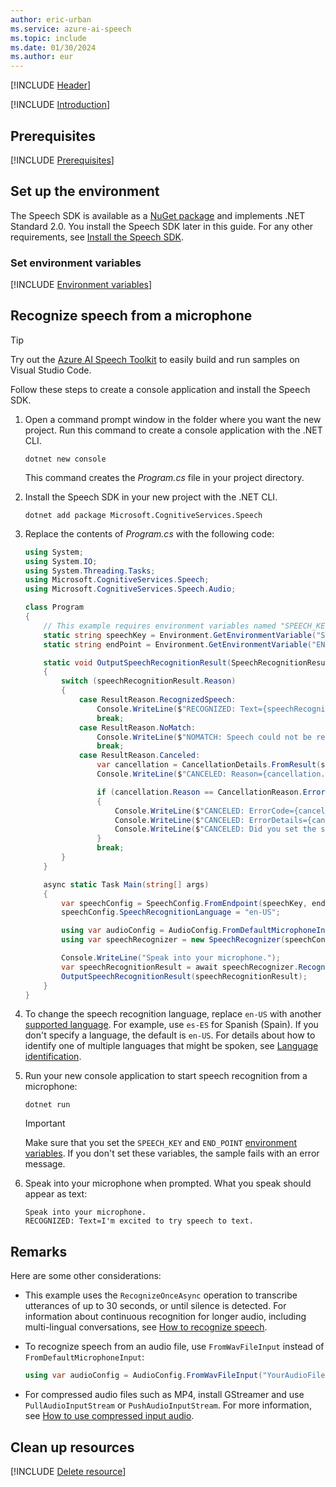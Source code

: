 ```yaml
---
author: eric-urban
ms.service: azure-ai-speech
ms.topic: include
ms.date: 01/30/2024
ms.author: eur
---
```


[!INCLUDE [Header](../../common/csharp.md)]

[!INCLUDE [Introduction](intro.md)]

## Prerequisites

[!INCLUDE [Prerequisites](../../common/azure-prerequisites.md)]

## Set up the environment

The Speech SDK is available as a [NuGet package](https://www.nuget.org/packages/Microsoft.CognitiveServices.Speech) and implements .NET Standard 2.0. You install the Speech SDK later in this guide. For any other requirements, see [Install the Speech SDK](../../../quickstarts/setup-platform.md?pivots=programming-language-csharp).

### Set environment variables

[!INCLUDE [Environment variables](../../common/environment-variables.md)]

## Recognize speech from a microphone

> [!TIP]
> Try out the [Azure AI Speech Toolkit](https://marketplace.visualstudio.com/items?itemName=ms-azureaispeech.azure-ai-speech-toolkit) to easily build and run samples on Visual Studio Code.

Follow these steps to create a console application and install the Speech SDK.

1. Open a command prompt window in the folder where you want the new project. Run this command to create a console application with the .NET CLI.

   ```dotnetcli
   dotnet new console
   ```

   This command creates the *Program.cs* file in your project directory.

1. Install the Speech SDK in your new project with the .NET CLI.

   ```dotnetcli
   dotnet add package Microsoft.CognitiveServices.Speech
   ```

1. Replace the contents of *Program.cs* with the following code:

   ```csharp
   using System;
   using System.IO;
   using System.Threading.Tasks;
   using Microsoft.CognitiveServices.Speech;
   using Microsoft.CognitiveServices.Speech.Audio;

   class Program 
   {
       // This example requires environment variables named "SPEECH_KEY" and "END_POINT"
       static string speechKey = Environment.GetEnvironmentVariable("SPEECH_KEY");
       static string endPoint = Environment.GetEnvironmentVariable("END_POINT");

       static void OutputSpeechRecognitionResult(SpeechRecognitionResult speechRecognitionResult)
       {
           switch (speechRecognitionResult.Reason)
           {
               case ResultReason.RecognizedSpeech:
                   Console.WriteLine($"RECOGNIZED: Text={speechRecognitionResult.Text}");
                   break;
               case ResultReason.NoMatch:
                   Console.WriteLine($"NOMATCH: Speech could not be recognized.");
                   break;
               case ResultReason.Canceled:
                   var cancellation = CancellationDetails.FromResult(speechRecognitionResult);
                   Console.WriteLine($"CANCELED: Reason={cancellation.Reason}");

                   if (cancellation.Reason == CancellationReason.Error)
                   {
                       Console.WriteLine($"CANCELED: ErrorCode={cancellation.ErrorCode}");
                       Console.WriteLine($"CANCELED: ErrorDetails={cancellation.ErrorDetails}");
                       Console.WriteLine($"CANCELED: Did you set the speech resource key and region values?");
                   }
                   break;
           }
       }

       async static Task Main(string[] args)
       {
           var speechConfig = SpeechConfig.FromEndpoint(speechKey, endPoint);
           speechConfig.SpeechRecognitionLanguage = "en-US";

           using var audioConfig = AudioConfig.FromDefaultMicrophoneInput();
           using var speechRecognizer = new SpeechRecognizer(speechConfig, audioConfig);

           Console.WriteLine("Speak into your microphone.");
           var speechRecognitionResult = await speechRecognizer.RecognizeOnceAsync();
           OutputSpeechRecognitionResult(speechRecognitionResult);
       }
   }
   ```

1. To change the speech recognition language, replace `en-US` with another [supported language](~/articles/ai-services/speech-service/language-support.md). For example, use `es-ES` for Spanish (Spain). If you don't specify a language, the default is `en-US`. For details about how to identify one of multiple languages that might be spoken, see [Language identification](~/articles/ai-services/speech-service/language-identification.md).

1. Run your new console application to start speech recognition from a microphone:

   ```console
   dotnet run
   ```

   > [!IMPORTANT]
   > Make sure that you set the `SPEECH_KEY` and `END_POINT` [environment variables](#set-environment-variables). If you don't set these variables, the sample fails with an error message.

1. Speak into your microphone when prompted. What you speak should appear as text:

   ```output
   Speak into your microphone.
   RECOGNIZED: Text=I'm excited to try speech to text.
   ```

## Remarks

Here are some other considerations:

- This example uses the `RecognizeOnceAsync` operation to transcribe utterances of up to 30 seconds, or until silence is detected. For information about continuous recognition for longer audio, including multi-lingual conversations, see [How to recognize speech](~/articles/ai-services/speech-service/how-to-recognize-speech.md).
- To recognize speech from an audio file, use `FromWavFileInput` instead of `FromDefaultMicrophoneInput`:

   ```csharp
   using var audioConfig = AudioConfig.FromWavFileInput("YourAudioFile.wav");
   ```

- For compressed audio files such as MP4, install GStreamer and use `PullAudioInputStream` or `PushAudioInputStream`. For more information, see [How to use compressed input audio](~/articles/ai-services/speech-service/how-to-use-codec-compressed-audio-input-streams.md).

## Clean up resources

[!INCLUDE [Delete resource](../../common/delete-resource.md)]
